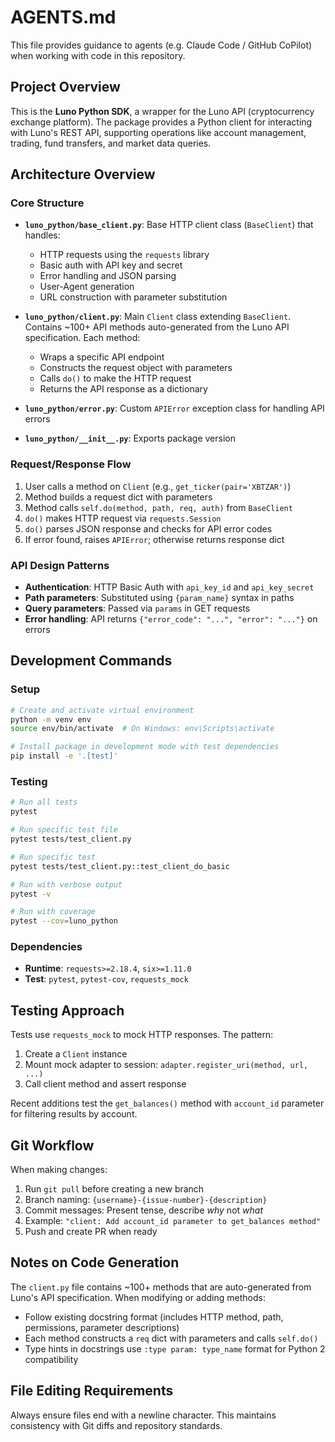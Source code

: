 # AGENTS.md

This file provides guidance to agents (e.g. Claude Code / GitHub CoPilot) when working with code in this repository.

## Project Overview

This is the **Luno Python SDK**, a wrapper for the Luno API (cryptocurrency exchange platform). The package provides a Python client for interacting with Luno's REST API, supporting operations like account management, trading, fund transfers, and market data queries.

## Architecture Overview

### Core Structure

- **`luno_python/base_client.py`**: Base HTTP client class (`BaseClient`) that handles:
  - HTTP requests using the `requests` library
  - Basic auth with API key and secret
  - Error handling and JSON parsing
  - User-Agent generation
  - URL construction with parameter substitution

- **`luno_python/client.py`**: Main `Client` class extending `BaseClient`. Contains ~100+ API methods auto-generated from the Luno API specification. Each method:
  - Wraps a specific API endpoint
  - Constructs the request object with parameters
  - Calls `do()` to make the HTTP request
  - Returns the API response as a dictionary

- **`luno_python/error.py`**: Custom `APIError` exception class for handling API errors

- **`luno_python/__init__.py`**: Exports package version

### Request/Response Flow

1. User calls a method on `Client` (e.g., `get_ticker(pair='XBTZAR')`)
2. Method builds a request dict with parameters
3. Method calls `self.do(method, path, req, auth)` from `BaseClient`
4. `do()` makes HTTP request via `requests.Session`
5. `do()` parses JSON response and checks for API error codes
6. If error found, raises `APIError`; otherwise returns response dict

### API Design Patterns

- **Authentication**: HTTP Basic Auth with `api_key_id` and `api_key_secret`
- **Path parameters**: Substituted using `{param_name}` syntax in paths
- **Query parameters**: Passed via `params` in GET requests
- **Error handling**: API returns `{"error_code": "...", "error": "..."}` on errors

## Development Commands

### Setup

```bash
# Create and activate virtual environment
python -m venv env
source env/bin/activate  # On Windows: env\Scripts\activate

# Install package in development mode with test dependencies
pip install -e '.[test]'
```

### Testing

```bash
# Run all tests
pytest

# Run specific test file
pytest tests/test_client.py

# Run specific test
pytest tests/test_client.py::test_client_do_basic

# Run with verbose output
pytest -v

# Run with coverage
pytest --cov=luno_python
```

### Dependencies

- **Runtime**: `requests>=2.18.4`, `six>=1.11.0`
- **Test**: `pytest`, `pytest-cov`, `requests_mock`

## Testing Approach

Tests use `requests_mock` to mock HTTP responses. The pattern:

1. Create a `Client` instance
2. Mount mock adapter to session: `adapter.register_uri(method, url, ...)`
3. Call client method and assert response

Recent additions test the `get_balances()` method with `account_id` parameter for filtering results by account.

## Git Workflow

When making changes:

1. Run `git pull` before creating a new branch
2. Branch naming: `{username}-{issue-number}-{description}`
3. Commit messages: Present tense, describe *why* not *what*
4. Example: `"client: Add account_id parameter to get_balances method"`
5. Push and create PR when ready

## Notes on Code Generation

The `client.py` file contains ~100+ methods that are auto-generated from Luno's API specification. When modifying or adding methods:

- Follow existing docstring format (includes HTTP method, path, permissions, parameter descriptions)
- Each method constructs a `req` dict with parameters and calls `self.do()`
- Type hints in docstrings use `:type param: type_name` format for Python 2 compatibility

## File Editing Requirements

Always ensure files end with a newline character. This maintains consistency with Git diffs and repository standards.
